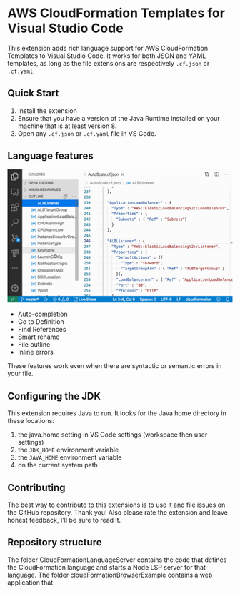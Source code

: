 # AWS CloudFormation Templates for Visual Studio Code
This extension adds rich language support for AWS CloudFormation Templates to Visual Studio Code. It works for both JSON and YAML templates, as long as the file extensions are respectively `.cf.json` or `.cf.yaml`.

## Quick Start
1. Install the extension
2. Ensure that you have a version of the Java Runtime installed on your machine that is at least version 8.
3. Open any `.cf.json` or `.cf.yaml` file in VS Code. 

## Language features

![Features demo](images/demo.gif)

- Auto-completion
- Go to Definition
- Find References
- Smart rename
- File outline
- Inline errors

These features work even when there are syntactic or semantic errors in your file.

## Configuring the JDK
This extension requires Java to run. It looks for the Java home directory in these locations:

1. the java.home setting in VS Code settings (workspace then user settings)
1. the `JDK_HOME` environment variable
1. the `JAVA_HOME` environment variable
1. on the current system path

## Contributing

The best way to contribute to this extensions is to use it and file issues on the GitHub repository. Thank you! Also please rate the extension and leave honest feedback, I'll be sure to read it.

## Repository structure
The folder CloudFormationLanguageServer contains the code that defines the CloudFormation language and starts a Node LSP server for that language.
The folder cloudFormationBrowserExample contains a web application that 
